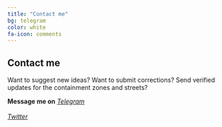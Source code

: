 ```yaml
---
title: "Contact me"
bg: telegram
color: white
fa-icon: comments
---
```


## Contact me

Want to suggest new ideas?
Want to submit corrections?
Send verified updates for the containment zones and streets?

**Message me on**
<i class="fab fa-telegram fa-stack-2x fa-inverse" aria-hidden="true"><a href="https://t.me/elseasama"> Telegram </a></i><br><br>
<i class="fab fa-twitter-square fa-stack-2x fa-inverse" aria-hidden="true"><a href="https://twitter.com/amasaesle"> Twitter </a></i>
